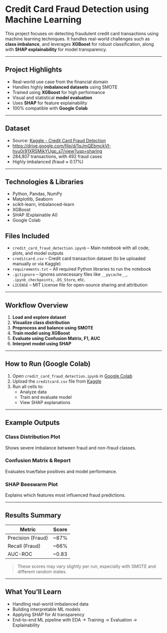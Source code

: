 #  Credit Card Fraud Detection using Machine Learning

This project focuses on detecting fraudulent credit card transactions using machine learning techniques. It handles real-world challenges such as **class imbalance**, and leverages **XGBoost** for robust classification, along with **SHAP explainability** for model transparency.

---

##  Project Highlights

- Real-world use case from the financial domain
-  Handles highly **imbalanced datasets** using SMOTE
-  Trained using **XGBoost** for high performance
-  Visual and statistical **model evaluation**
-  Uses **SHAP** for feature explainability
-  100% compatible with **Google Colab**

---

##  Dataset

-  Source: [Kaggle - Credit Card Fraud Detection](https://www.kaggle.com/datasets/mlg-ulb/creditcardfraud)
-  https://drive.google.com/file/d/1qJmQEbmckVI-hyu0r91XRSMikYUgp_s7/view?usp=sharing
-  284,807 transactions, with 492 fraud cases
-  Highly imbalanced (fraud ≈ 0.17%)

---

##  Technologies & Libraries

- Python, Pandas, NumPy
- Matplotlib, Seaborn
- scikit-learn, imbalanced-learn
- XGBoost
- SHAP (Explainable AI)
- Google Colab

##  Files Included

- `credit_card_fraud_detection.ipynb` – Main notebook with all code, plots, and model outputs  
- `creditcard.csv` – Credit card transaction dataset (to be uploaded manually or via Kaggle)  
- `requirements.txt` – All required Python libraries to run the notebook  
- `.gitignore` – Ignores unnecessary files like `__pycache__`, `.ipynb_checkpoints`, `.DS_Store`, etc.  
- `LICENSE` – MIT License file for open-source sharing and attribution

---

##  Workflow Overview

1. **Load and explore dataset**
2. **Visualize class distribution**
3. **Preprocess and balance using SMOTE**
4. **Train model using XGBoost**
5. **Evaluate using Confusion Matrix, F1, AUC**
6. **Interpret model using SHAP**

---

##  How to Run (Google Colab)

1. Open `credit_card_fraud_detection.ipynb` in [Google Colab](https://colab.research.google.com/)
2. Upload the `creditcard.csv` file from [Kaggle](https://www.kaggle.com/datasets/mlg-ulb/creditcardfraud)
3. Run all cells to:
   - Analyze data
   - Train and evaluate model
   - View SHAP explanations

---

##  Example Outputs

###  Class Distribution Plot
Shows severe imbalance between fraud and non-fraud classes.

###  Confusion Matrix & Report
Evaluates true/false positives and model performance.

###  SHAP Beeswarm Plot
Explains which features most influenced fraud predictions.

---

##  Results Summary

| Metric           | Score   |
|------------------|---------|
| Precision (Fraud)| ~87%    |
| Recall (Fraud)   | ~66%    |
| AUC-ROC          | ~0.83   |

> These scores may vary slightly per run, especially with SMOTE and different random states.

---

##  What You’ll Learn

- Handling real-world imbalanced data
- Building interpretable ML models
- Applying SHAP for AI transparency
- End-to-end ML pipeline with EDA → Training → Evaluation → Explainability

